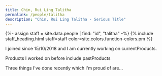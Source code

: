 ```yaml
---
title: Chin, Rui Ling Talitha
permalink: /people/talitha
description: "Chin, Rui Ling Talitha - Serious Title"
---
```


{%- assign staff = site.data.people | find: "id", "talitha" -%}
{% include staff_heading.html staff=staff color=site.colors.function-colors.pm %}

<p>I joined since 15/10/2018 and I am currently working on currentProducts.</p>

<p>Products I worked on before include pastProducts</p>

<p>Three things I've done recently which I'm proud of are...</p>

